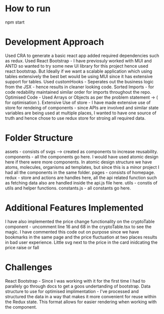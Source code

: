 # How to run
npm start

# Development Approach
Used CRA to generate a basic react app added required dependencies such as redux.
Used React Bootstrap - I have previosuly worked with MUI and ANTD so wanted to try some new UI library for this project hence used react bootstrap. But Ideally if we want a scalable application which using tables extensively the best bet would be using MUI since it has extensive support for tables.
Used customHooks -  Seperates out the business logic from the JSX - hence results in cleaner looking code.
Sorted Imports -  for code redability maintained similar order for imports throughout the repo.
Optimised Code - Used Arrays or Objects as per the problem statement -> ( for optimisation ).
Extensive Use of store - I have made extensive use of store for rendeing of components -  since APIs are involved and similar state variables are being used at multiple places, I wanted to have one source of truth and hence chose to use redux store for stroing all required data.

# Folder Structure 
assets - consists of svgs --> created as components to increase reusability.
components - all the components go here. I would have used atomic design here if there were more components. In atomic design structure we have atoms, molecules, organisms ad templates, but since this is a minor project I had all the components in the same folder.
pages - consists of homepage.
redux - store and actions are handles here, all the api related function such as fetching data also are handled inside the api.js file here.
utils - constis of utils and helper functions.
constants.js -  all constants go here.

# Additional Features Implemented
I have also implemented the price change functionality on the cryptoTable component - uncomment line 16 and 68 in the cryptoTable.tsx to see the magic. I have commented this code out on purpose since we have bookmarks in the same page and the price fluctuation at two places results in bad user experience.
Little svg next to the price in the card inidcating the price raise or fall

# Challenges
React Bootstrap -  Since I was working with it for the first time I had to parallely go through docs to get a goos undertanding of bootstrap.
Data structure to use for optimised implimentation - I've processed and structured the data in a way that makes it more convenient for reuse within the Redux state. This format allows for easier rendering when working with the component.



